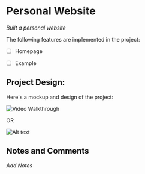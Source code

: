 # Personal Website

*Built a personal website*

The following features are implemented in the project:

- [ ] Homepage

- [ ] Example

## Project Design:

Here's a mockup and design of the project:

<img src=' ' title='Video Walkthrough' width='' alt='Video Walkthrough' />

OR

![Alt text](images/example.png)

## Notes and Comments

*Add Notes*
